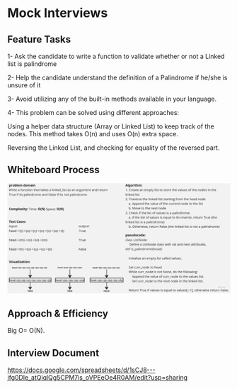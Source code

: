 # Mock Interviews
## Feature Tasks

1- Ask the candidate to write a function to validate whether or not a Linked list is palindrome

2- Help the candidate understand the definition of a Palindrome if he/she is unsure of it

3- Avoid utilizing any of the built-in methods available in your language.

4- This problem can be solved using different approaches:

Using a helper data structure (Array or Linked List) to keep track of the nodes.
This method takes O(n) and uses O(n) extra space.

Reversing the Linked List, and checking for equality of the reversed part.


## Whiteboard Process

![Alt text](./Untitled%20(1).jpg)

## Approach & Efficiency

Big O= O(N).

## Interview Document

https://docs.google.com/spreadsheets/d/1sCJ8---jfg0Dle_atQjqlQg5CPM7is_oVPEeOe4R0AM/edit?usp=sharing
